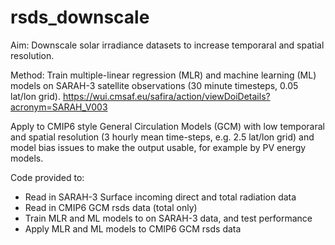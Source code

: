 # rsds_downscale

Aim: 
Downscale solar irradiance datasets to increase temporaral and spatial resolution.

Method:
Train multiple-linear regression (MLR) and machine learning (ML) models on SARAH-3 satellite observations (30 minute timesteps, 0.05 lat/lon grid).
https://wui.cmsaf.eu/safira/action/viewDoiDetails?acronym=SARAH_V003

Apply to CMIP6 style General Circulation Models (GCM) with low temporaral and spatial resolution (3 hourly mean time-steps, e.g. 2.5 lat/lon grid) and model bias issues to make the output usable, for example by PV energy models.

Code provided to:
* Read in SARAH-3 Surface incoming direct and total radiation data
* Read in CMIP6 GCM rsds data (total only)
* Train MLR and ML models to on SARAH-3 data, and test performance
* Apply MLR and ML models to CMIP6 GCM rsds data
